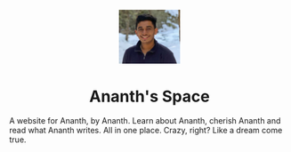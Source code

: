 <p align="center">
  <a href="#">
    <img alt="Gatsby" src="assets/images/prof-pic.jpg" width="110" />
  </a>
</p>
<h1 align="center">
  Ananth's Space
</h1>
A website for Ananth, by Ananth. Learn about Ananth, cherish Ananth and read what Ananth writes. All in one place. Crazy, right?  
Like a dream come true.
